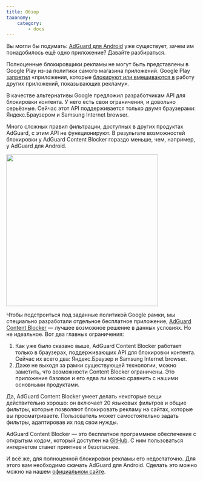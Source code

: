 ```yaml
---
title: Обзор
taxonomy:
    category:
        - docs
---
```


Вы могли бы подумать: [AdGuard для Android](https://adguard.com/ru/adguard-android/overview.html) уже существует, зачем им понадобилось ещё одно приложение? Давайте разбираться.

Полноценные блокировщики рекламы не могут быть представлены в Google Play из-за политики самого магазина приложений. Google Play [запретил](https://adguard.com/ru/blog/google-removes-adguard-android-app-google-play.html) «приложения, которые [блокируют или вмешиваются в](https://www.androidpolice.com/2016/03/01/google-explicitly-bans-ad-blockers-from-the-play-store-except-all-those-ad-blocking-web-browsers-apparently/) работу других приложений, показывающих рекламу».

В качестве альтернативы Google предложил разработчикам API для блокировки контента. У него есть свои ограничения, и довольно серьёзные. Сейчас этот API поддерживается только двумя браузерами: Яндекс.Браузером и Samsung Internet browser.

Много сложных правил фильтрации, доступных в других продуктах AdGuard, с этим API не функционируют. В результате возможностей блокировки у AdGuard Content Blocker гораздо меньше, чем, например, у AdGuard для Android.

<img src="https://cdn.adguard.com/public/Adguard/kb/AdGuard_Content_Blocker/Main_screen_ru.png" width="400" />

Чтобы подстроиться под заданные политикой Google рамки, мы специально разработали отдельное бесплатное приложение, [AdGuard Content Blocker](https://play.google.com/store/apps/details?id=com.adguard.android.contentblocker) — лучшее возможное решение в данных условиях. Но не идеальное. Вот два главных ограничения: 

1. Как уже было сказано выше, AdGuard Content Blocker работает только в браузерах, поддерживающих API для блокировки контента. Сейчас их всего два: Яндекс.Браузер и Samsung Internet browser.  
2. Даже не выходя за рамки существующей технологии, можно заметить, что возможности Content Blocker ограничены. Это приложение базовое и его едва ли можно сравнить с нашими основными продуктами.

Да, AdGuard Content Blocker умеет делать некоторые вещи действительно хорошо: он включает 20 языковых фильтров и общие фильтры, которые позволяют блокировать рекламу на сайтах, которые вы просматриваете. Пользователь может самостоятельно задать фильтры, адаптировав их под свои нужды.

AdGuard Content Blocker — это бесплатное программное обеспечение с открытым кодом, который доступен на [GitHub](https://github.com/AdguardTeam/ContentBlocker). С ним пользоваться интернетом станет приятнее и безопаснее.

И всё же, для полноценной блокировки рекламы его недостаточно. Для этого вам необходимо скачать AdGuard для Android. Сделать это можно можно на нашем [официальном сайте](https://adguard.com/adguard-android/overview.html). 

